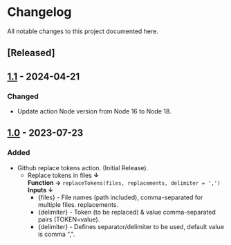 # Changelog
All notable changes to this project documented here.

## [Released]

## [1.1](https://github.com/abhinavminhas/replace-tokens/releases/tag/v1.1) - 2024-04-21
### Changed
- Update action Node version from Node 16 to Node 18.

## [1.0](https://github.com/abhinavminhas/replace-tokens/releases/tag/v1.0) - 2023-07-23
### Added
- Github replace tokens action. (Initial Release).
    - Replace tokens in files __&#8595;__  
    __Function &#8594;__ `replaceTokens(files, replacements, delimiter = ',')`  
    __Inputs &#8595;__ 
        - {files} - File names (path included), comma-separated for multiple files. replacements.
        - {delimiter} - Token (to be replaced) & value comma-separated pairs (TOKEN=value).
        - {delimiter} - Defines separator/delimiter to be used, default value is comma ",".